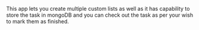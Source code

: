 This app lets you create multiple custom lists as well as it has capability to store the task in mongoDB and you can check out the task as per your wish to mark them as finished.
